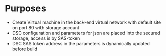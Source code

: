 # Purposes
* Create Virtual machine in the back-end virtual network with default site on port 80 with storage account
* DSC configuration and parameters for json are placed into the secured storage, access is by SAS-token
* DSC SAS token address in the parameters is dynamically updated before build 
